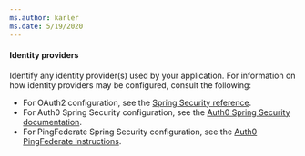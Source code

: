 ```yaml
---
ms.author: karler
ms.date: 5/19/2020
---
```


#### Identity providers

Identify any identity provider(s) used by your application. For information on how identity providers may be configured, consult the following:

* For OAuth2 configuration, see the [Spring Security reference](https://docs.spring.io/spring-security/site/docs/current/reference/html5/#oauth2).
* For Auth0 Spring Security configuration, see the [Auth0 Spring Security documentation](https://auth0.com/docs/quickstart/backend/java-spring-security5/01-authorization).
* For PingFederate Spring Security configuration, see the [Auth0 PingFederate instructions](https://auth0.com/authenticate/java-spring-security/ping-federate/).
